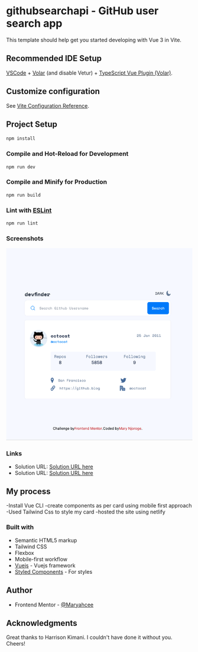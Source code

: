# githubsearchapi - GitHub user search app

This template should help get you started developing with Vue 3 in Vite.

## Recommended IDE Setup

[VSCode](https://code.visualstudio.com/) + [Volar](https://marketplace.visualstudio.com/items?itemName=johnsoncodehk.volar) (and disable Vetur) + [TypeScript Vue Plugin (Volar)](https://marketplace.visualstudio.com/items?itemName=johnsoncodehk.vscode-typescript-vue-plugin).

## Customize configuration

See [Vite Configuration Reference](https://vitejs.dev/config/).

## Project Setup

```sh
npm install
```

### Compile and Hot-Reload for Development

```sh
npm run dev
```

### Compile and Minify for Production

```sh
npm run build
```

### Lint with [ESLint](https://eslint.org/)

```sh
npm run lint
```
### Screenshots

![](./src/assets/images/lightmode.png)

### Links

- Solution URL: [Solution URL here](https://github.com/Maryahcee/githubsearchapi)
- Solution URL: [Solution URL here](https://main--githubdevfindersearch.netlify.app/)
## My process

-Install Vue CLI
-create components as per card using mobile first approach
-Used Tailwind Css to style my card
-hosted the site using netlify
### Built with

- Semantic HTML5 markup
- Tailwind CSS
- Flexbox
- Mobile-first workflow
- [Vuejs](https://vuejs.org/) - Vuejs framework
- [Styled Components](https://styled-components.com/) - For styles
## Author

- Frontend Mentor - [@Maryahcee](https://www.frontendmentor.io/profile/Maryahcee)

## Acknowledgments

Great thanks to Harrison Kimani. I couldn't have done it  without you. Cheers!